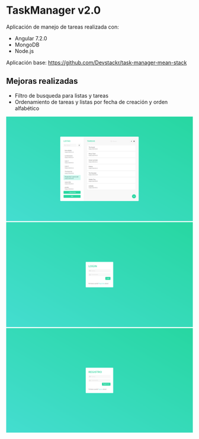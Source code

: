 # TaskManager v2.0

Aplicación de manejo de tareas realizada con:
- Angular 7.2.0
- MongoDB
- Node.js

Aplicación base:
https://github.com/Devstackr/task-manager-mean-stack

## Mejoras realizadas
- Filtro de busqueda para listas y tareas
- Ordenamiento de tareas y listas por fecha de creación y orden alfabético

![captura 1](https://github.com/luisvega1/TaskManager/blob/master/screen-1.png)
![captura 2](https://github.com/luisvega1/TaskManager/blob/master/screen-2.png)
![captura 3](https://github.com/luisvega1/TaskManager/blob/master/screen-3.png)
